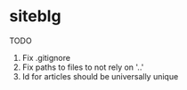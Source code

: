 siteblg
=======

TODO

1. Fix .gitignore
2. Fix paths to files to not rely on '..'
3. Id for articles should be universally unique